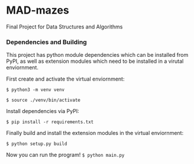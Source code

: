 # MAD-mazes
Final Project for Data Structures and Algorithms

### Dependencies and Building
This project has python module dependencies which can be installed from PyPI, as well as extension modules which need to be installed in a virutal enviornment.


First create and activate the virtual enviornment:

```$ python3 -m venv venv```

```$ source ./venv/bin/activate```

Install dependencies via PyPI:

```$ pip install -r requirements.txt```

Finally build and install the extension modules in the virtual enviornment:

```$ python setup.py build```

Now you can run the program!
```$ python main.py```

